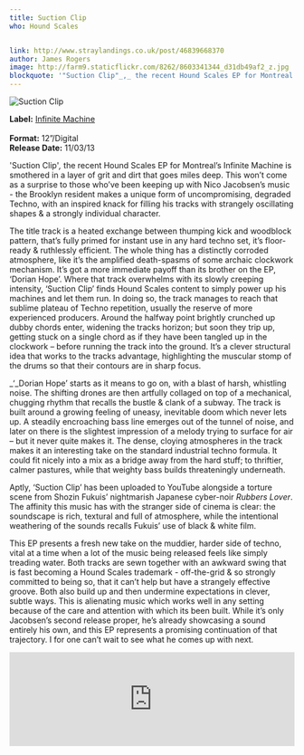 ```yaml
---
title: Suction Clip
who: Hound Scales


link: http://www.straylandings.co.uk/post/46839668370
author: James Rogers
image: http://farm9.staticflickr.com/8262/8603341344_d31db49af2_z.jpg
blockquote: '"Suction Clip"_,_ the recent Hound Scales EP for Montreal’s Infinite Machine is smothered in a layer of grit and dirt that goes miles deep. This won’t come as a surprise to those who’ve been keeping up with Nico Jacobsen’s music - the Brooklyn resident makes a unique form of uncompromising, degraded Techno, with an inspired knack for filling his tracks with strangely oscillating shapes & a strongly individual character.'
---
```


![Suction Clip](http://farm9.staticflickr.com/8103/8603334066_a3412c4d65_t.jpg)

**Label:** [Infinite Machine](http://www.infinitemachine.ca/)  
<br>**Format:** 12”/Digital
<br>**Release Date:** 11/03/13

'Suction Clip'_,_ the recent Hound Scales EP for Montreal’s Infinite Machine is smothered in a layer of grit and dirt that goes miles deep. This won’t come as a surprise to those who’ve been keeping up with Nico Jacobsen’s music - the Brooklyn resident makes a unique form of uncompromising, degraded Techno, with an inspired knack for filling his tracks with strangely oscillating shapes & a strongly individual character.

The title track is a heated exchange between thumping kick and woodblock pattern, that’s fully primed for instant use in any hard techno set, it’s floor-ready & ruthlessly efficient. The whole thing has a distinctly corroded atmosphere, like it’s the amplified death-spasms of some archaic clockwork mechanism. It’s got a more immediate payoff than its brother on the EP, ‘Dorian Hope’. Where that track overwhelms with its slowly creeping intensity, ‘Suction Clip’ finds Hound Scales content to simply power up his machines and let them run. In doing so, the track manages to reach that sublime plateau of Techno repetition, usually the reserve of more experienced producers. Around the halfway point brightly crunched up dubby chords enter, widening the tracks horizon; but soon they trip up, getting stuck on a single chord as if they have been tangled up in the clockwork – before running the track into the ground. It’s a clever structural idea that works to the tracks advantage, highlighting the muscular stomp of the drums so that their contours are in sharp focus.

_‘_Dorian Hope’ starts as it means to go on, with a blast of harsh, whistling noise. The shifting drones are then artfully collaged on top of a mechanical, chugging rhythm that recalls the bustle & clank of a subway. The track is built around a growing feeling of uneasy, inevitable doom which never lets up. A steadily encroaching bass line emerges out of the tunnel of noise, and later on there is the slightest impression of a melody trying to surface for air – but it never quite makes it. The dense, cloying atmospheres in the track makes it an interesting take on the standard industrial techno formula. It could fit nicely into a mix as a bridge away from the hard stuff; to thriftier, calmer pastures, while that weighty bass builds threateningly underneath.

Aptly, ‘Suction Clip’ has been uploaded to YouTube alongside a torture scene from Shozin Fukuis’ nightmarish Japanese cyber-noir _Rubbers Lover_. The affinity this music has with the stranger side of cinema is clear: the soundscape is rich, textural and full of atmosphere, while the intentional weathering of the sounds recalls Fukuis’ use of black & white film.

This EP presents a fresh new take on the muddier, harder side of techno, vital at a time when a lot of the music being released feels like simply treading water. Both tracks are sewn together with an awkward swing that is fast becoming a Hound Scales trademark - off-the-grid & so strongly committed to being so, that it can’t help but have a strangely effective groove. Both also build up and then undermine expectations in clever, subtle ways. This is alienating music which works well in any setting because of the care and attention with which its been built. While it’s only Jacobsen’s second release proper, he’s already showcasing a sound entirely his own, and this EP represents a promising continuation of that trajectory. I for one can’t wait to see what he comes up with next.

<iframe frameborder="no" height="166" scrolling="no" src="https://w.soundcloud.com/player/?url=http%3A%2F%2Fapi.soundcloud.com%2Ftracks%2F74239655" width="100%"></iframe>